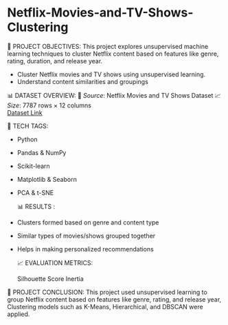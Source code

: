 # Netflix-Movies-and-TV-Shows-Clustering
 📌 PROJECT OBJECTIVES:
This project explores unsupervised machine learning techniques to cluster Netflix content based on features like genre, rating, duration, and release year. 
- Cluster Netflix movies and TV shows using unsupervised learning.
- Understand content similarities and groupings

📊 DATASET OVERVIEW:
📁 *Source*: Netflix Movies and TV Shows Dataset
📈 *Size*: 7787 rows × 12 columns  
[Dataset Link](https://drive.google.com/file/d/1z4_6VhSIV6avNTPZW99Lgm4B7EtfxbX0/view?usp=sharing)

🔧 TECH TAGS:
- Python 
- Pandas & NumPy
- Scikit-learn 
- Matplotlib & Seaborn 
- PCA & t-SNE


  📊 RESULTS :
- Clusters formed based on genre and content type
- Similar types of movies/shows grouped together
- Helps in making personalized recommendations

  📈 EVALUATION METRICS:

  Silhouette Score
  Inertia
  
📌 PROJECT CONCLUSION:
 This project used unsupervised learning to group Netflix content based on features like genre, rating, and release year,
 Clustering models such as K-Means, Hierarchical, and DBSCAN were applied.
  
